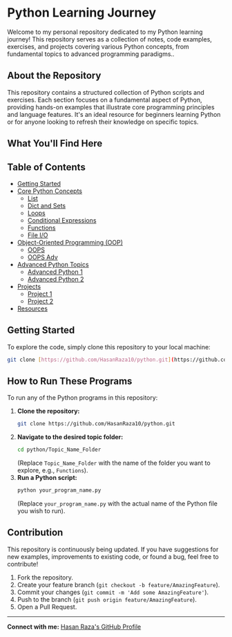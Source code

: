 # Python Learning Journey

Welcome to my personal repository dedicated to my Python learning journey! This repository serves as a collection of notes, code examples, exercises, and projects covering various Python concepts, from fundamental topics to advanced programming paradigms..

## About the Repository

This repository contains a structured collection of Python scripts and exercises. Each section focuses on a fundamental aspect of Python, providing hands-on examples that illustrate core programming principles and language features. It's an ideal resource for beginners learning Python or for anyone looking to refresh their knowledge on specific topics.

## What You'll Find Here

## Table of Contents

* [Getting Started](#getting-started)
* [Core Python Concepts](#core-python-concepts)
    * [List](#list)
    * [Dict and Sets](#dict-and-sets)
    * [Loops](#loops)
    * [Conditional Expressions](#conditional-expressions)
    * [Functions](#functions)
    * [File I/O](#file-io)
* [Object-Oriented Programming (OOP)](#object-oriented-programming-oop)
    * [OOPS](#oops)
    * [OOPS Adv](#oops-adv)
* [Advanced Python Topics](#advanced-python-topics)
    * [Advanced Python 1](#adv-python-1)
    * [Advanced Python 2](#adv-python-2)
* [Projects](#projects)
    * [Project 1](#project-1)
    * [Project 2](#project-2)
* [Resources](#resources)

## Getting Started

To explore the code, simply clone this repository to your local machine:

```bash
git clone [https://github.com/HasanRaza10/python.git](https://github.com/HasanRaza10/python.git)
```
## How to Run These Programs

To run any of the Python programs in this repository:

1.  **Clone the repository:**
    ```bash
    git clone https://github.com/HasanRaza10/python.git
    ```
2.  **Navigate to the desired topic folder:**
    ```bash
    cd python/Topic_Name_Folder
    ```
    (Replace `Topic_Name_Folder` with the name of the folder you want to explore, e.g., `Functions`).
3.  **Run a Python script:**
    ```bash
    python your_program_name.py
    ```
    (Replace `your_program_name.py` with the actual name of the Python file you wish to run).


## Contribution

This repository is continuously being updated. If you have suggestions for new examples, improvements to existing code, or found a bug, feel free to contribute!

1.  Fork the repository.
2.  Create your feature branch (`git checkout -b feature/AmazingFeature`).
3.  Commit your changes (`git commit -m 'Add some AmazingFeature'`).
4.  Push to the branch (`git push origin feature/AmazingFeature`).
5.  Open a Pull Request.

---

**Connect with me:**
[Hasan Raza's GitHub Profile](https://github.com/HasanRaza10)
